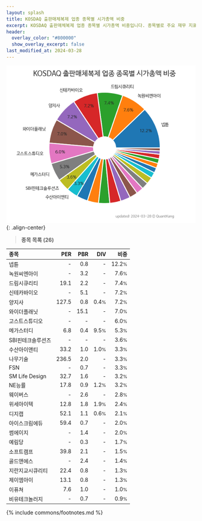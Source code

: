 ```yaml
---
layout: splash
title: KOSDAQ 출판매체복제 업종 종목별 시가총액 비중
excerpt: KOSDAQ 출판매체복제 업종 종목별 시가총액 비중입니다. 종목별로 주요 재무 지표를 함께 표시합니다.
header:
  overlay_color: "#800000"
  show_overlay_excerpt: false
last_modified_at: 2024-03-28
---
```



![KOSDAQ 출판매체복제 업종 종목별 시가총액 비중](/stats/sector/images/kosdaq_업종_출판매체복제_종목.png){: .align-center}


> **종목 목록 (26)**<a id="list"></a>

| **종목** | **PER** | **PBR** | **DIV** | **비중** |
| :------- | ------: | ------: | ------: | -------: |
| 넵튠 | - | 0.8 | - | 12.2<small>%</small> |
| 녹원씨엔아이 | - | 3.2 | - | 7.6<small>%</small> |
| 드림시큐리티 | 19.1 | 2.2 | - | 7.4<small>%</small> |
| 신테카바이오 | - | 5.1 | - | 7.2<small>%</small> |
| 양지사 | 127.5 | 0.8 | 0.4<small>%</small> | 7.2<small>%</small> |
| 와이더플래닛 | - | 15.1 | - | 7.0<small>%</small> |
| 고스트스튜디오 | - | - | - | 6.0<small>%</small> |
| 메가스터디 | 6.8 | 0.4 | 9.5<small>%</small> | 5.3<small>%</small> |
| SBI핀테크솔루션즈 | - | - | - | 3.6<small>%</small> |
| 수산아이앤티 | 33.2 | 1.0 | 1.0<small>%</small> | 3.3<small>%</small> |
| 나무기술 | 236.5 | 2.0 | - | 3.3<small>%</small> |
| FSN | - | 0.7 | - | 3.3<small>%</small> |
| SM Life Design | 32.7 | 1.6 | - | 3.2<small>%</small> |
| NE능률 | 17.8 | 0.9 | 1.2<small>%</small> | 3.2<small>%</small> |
| 웨이버스 | - | 2.6 | - | 2.8<small>%</small> |
| 위세아이텍 | 12.8 | 1.8 | 1.9<small>%</small> | 2.4<small>%</small> |
| 디지캡 | 52.1 | 1.1 | 0.6<small>%</small> | 2.1<small>%</small> |
| 아이스크림에듀 | 59.4 | 0.7 | - | 2.0<small>%</small> |
| 썸에이지 | - | 1.4 | - | 2.0<small>%</small> |
| 예림당 | - | 0.3 | - | 1.7<small>%</small> |
| 소프트캠프 | 39.8 | 2.1 | - | 1.5<small>%</small> |
| 골드앤에스 | - | 2.4 | - | 1.4<small>%</small> |
| 지란지교시큐리티 | 22.4 | 0.8 | - | 1.3<small>%</small> |
| 제이엠아이 | 13.1 | 0.8 | - | 1.3<small>%</small> |
| 이퓨쳐 | 7.6 | 1.0 | - | 1.0<small>%</small> |
| 비유테크놀러지 | - | 0.7 | - | 0.9<small>%</small> |

{% include commons/footnotes.md %}